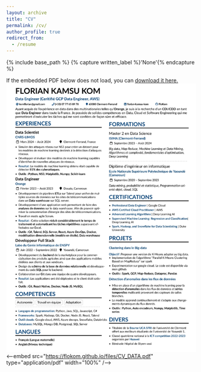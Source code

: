 ```yaml
---
layout: archive
title: "CV"
permalink: /cv/
author_profile: true
redirect_from:
  - /resume
---
```



{% include base_path %}
{% capture written_label %}'None'{% endcapture %}

If the embedded PDF below does not load, you can <u><a href="https://flokom.github.io/files/CV_DATA.pdf">download it here.</a></u>
<br/>
<img src='/images/CV_DATA.jpg'>
<--embed src="https://flokom.github.io/files/CV_DATA.pdf" type="application/pdf" width="100%" /-->
